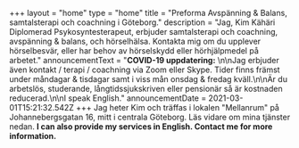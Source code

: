+++
layout = "home"
type = "home"
title = "Preforma Avspänning & Balans, samtalsterapi och coachning i Göteborg."
description = "Jag, Kim Kähäri Diplomerad Psykosyntesterapeut, erbjuder samtalsterapi och coachning, avspänning & balans, och hörselhälsa. Kontakta mig om du upplever hörselbesvär, eller har behov av hörselskydd eller hörhjälpmedel på arbetet."
announcementText = "**COVID-19 uppdatering:** \n\nJag erbjuder även kontakt / terapi / coachning via Zoom eller Skype. Tider finns främst under måndagar & tisdagar samt i viss mån onsdag & fredag kväll.\n\nÄr du arbetslös, studerande, långtidssjukskriven eller pensionär så är kostnaden reducerad.\n\nI speak English."
announcementDate = 2021-03-01T15:21:32.542Z
+++
Jag heter Kim och träffas i lokalen "Mellanrum" på Johannebergsgatan 16, mitt i centrala Göteborg. Läs vidare om mina tjänster nedan. **I can also provide my services in English.  Contact me for more information.**
